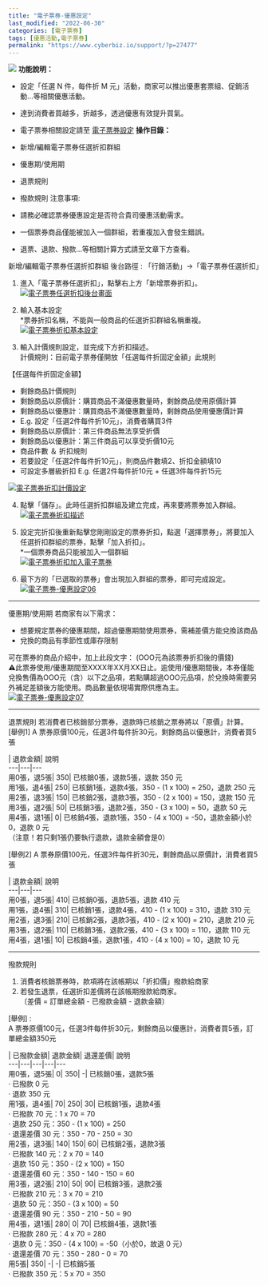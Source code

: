 ```yaml
---
title: "電子票券-優惠設定"
last_modified: "2022-06-30"
categories: [電子票券]
tags: [優惠活動,電子票券]
permalink: "https://www.cyberbiz.io/support/?p=27477"
---
```


![](https://www.cyberbiz.io/support/wp-content/uploads/企業版.png) **功能說明：**  

* 設定「任選 N 件，每件折 M 元」活動，商家可以推出優惠套票組、促銷活動…等相關優惠活動。
* 達到消費者買越多，折越多，透過優惠有效提升買氣。
* 電子票券相關設定請至 [ 電子票券設定](https://www.cyberbiz.io/support/?p=23413)
**操作目錄：**

* 新增/編輯電子票券任選折扣群組
* 優惠期/使用期
* 退票規則
* 撥款規則
注意事項:  

* 請務必確認票券優惠設定是否符合貴司優惠活動需求。
* 一個票券商品僅能被加入一個群組，若重複加入會發生錯誤。
* 退票、退款、撥款...等相關計算方式請至文章下方查看。

新增/編輯電子票券任選折扣群組 後台路徑 : 「行銷活動」→「電子票券任選折扣」  


1. 進入「電子票券任選折扣」，點擊右上方「新增票券折扣」。  
[![電子票券任選折扣後台畫面](https://www.cyberbiz.io/support/wp-content/uploads/電子票券-優惠設定01.png)](https://www.cyberbiz.io/support/wp-content/uploads/電子票券-優惠設定01.png)



2. 輸入基本設定  
*票券折扣名稱，不能與一般商品的任選折扣群組名稱重複。   
[![電子票券折扣基本設定](https://www.cyberbiz.io/support/wp-content/uploads/電子票券-優惠設定02.png)](https://www.cyberbiz.io/support/wp-content/uploads/電子票券-優惠設定02.png)



3. 輸入計價規則設定，並完成下方折扣描述。  
計價規則：目前電子票券僅開放「任選每件折固定金額」此規則  

【任選每件折固定金額】  

* 剩餘商品計價規則 
* 剩餘商品以原價計：購買商品不滿優惠數量時，剩餘商品使用原價計算
* 剩餘商品以優惠計：購買商品不滿優惠數量時，剩餘商品使用優惠價計算
* E.g. 設定「任選2件每件折10元」，消費者購買3件 
* 剩餘商品以原價計：第三件商品無法享受折價
* 剩餘商品以優惠計：第三件商品可以享受折價10元
* 商品件數 ＆ 折扣規則 
* 若要設定「任選2件每件折10元」，則商品件數填2、折扣金額填10
* 可設定多層級折扣 E.g. 任選2件每件折10元 + 任選3件每件折15元

[![電子票券折扣計價設定](https://www.cyberbiz.io/support/wp-content/uploads/電子票券-優惠設定03.png)](https://www.cyberbiz.io/support/wp-content/uploads/電子票券-優惠設定03.png)



4. 點擊「儲存」。此時任選折扣群組及建立完成，再來要將票券加入群組。  
[![電子票券折扣描述](https://www.cyberbiz.io/support/wp-content/uploads/電子票券-優惠設定04.png)](https://www.cyberbiz.io/support/wp-content/uploads/電子票券-優惠設定04.png)



5. 設定完折扣後重新點擊您剛剛設定的票券折扣，點選「選擇票券」，將要加入任選折扣群組的票券，點擊「加入折扣」。  
*一個票券商品只能被加入一個群組   
[![電子票券折扣加入電子票券](https://www.cyberbiz.io/support/wp-content/uploads/電子票券-優惠設定05.png)](https://www.cyberbiz.io/support/wp-content/uploads/電子票券-優惠設定05.png)



6. 最下方的「已選取的票券」會出現加入群組的票券，即可完成設定。  
[![電子票券-優惠設定06](https://www.cyberbiz.io/support/wp-content/uploads/電子票券-優惠設定06.png)](https://www.cyberbiz.io/support/wp-content/uploads/電子票券-優惠設定06.png)



* * *

優惠期/使用期 若商家有以下需求：  
- 想要規定票券的優惠期間，超過優惠期間使用票券，需補差價方能兌換該商品  
- 兌換的商品有季節性或庫存限制  

可在票券的商品介紹中，加上此段文字： (OOO元為該票券折扣後的價錢)  
⚠️此票券使用/優惠期間至XXXX年XX月XX日止。逾使用/優惠期間後，本券僅能兌換售價為OOO元（含）以下之品項，若點購超過OOO元品項，於兌換時需要另外補足差額後方能使用。商品數量依現場實際供應為主。
[![電子票券-優惠設定07](https://www.cyberbiz.io/support/wp-content/uploads/電子票券-優惠設定07.png)](https://www.cyberbiz.io/support/wp-content/uploads/電子票券-優惠設定07.png)  

* * *

退票規則 若消費者已核銷部分票券，退款時已核銷之票券將以「原價」計算。  
[舉例1] A 票券原價100元，任選3件每件折30元，剩餘商品以優惠計，消費者買5張  

| 退款金額| 說明  
---|---|---  
用0張，退5張| 350| 已核銷0張，退款5張，退款 350 元  
用1張，退4張| 250| 已核銷1張，退款4張，350 - (1 x 100) = 250，退款 250 元  
用2張，退3張| 150| 已核銷2張，退款3張，350 - (2 x 100) = 150，退款 150 元  
用3張，退2張| 50| 已核銷3張，退款2張，350 - (3 x 100) = 50，退款 50 元  
用4張，退1張| 0| 已核銷4張，退款1張，350 - (4 x 100) = -50，退款金額小於0，退款 0 元  
（注意！若只剩1張仍要執行退款，退款金額會是0）  

[舉例2] A 票券原價100元，任選3件每件折30元，剩餘商品以原價計，消費者買5張  

| 退款金額| 說明  
---|---|---  
用0張，退5張| 410| 已核銷0張，退款5張，退款 410 元  
用1張，退4張| 310| 已核銷1張，退款4張，410 - (1 x 100) = 310，退款 310 元  
用2張，退3張| 210| 已核銷2張，退款3張，410 - (2 x 100) = 210，退款 210 元  
用3張，退2張| 110| 已核銷3張，退款2張，410 - (3 x 100) = 110，退款 110 元  
用4張，退1張| 10| 已核銷4張，退款1張，410 - (4 x 100) = 10，退款 10 元  

* * *

撥款規則

1. 消費者核銷票券時，款項將在該帳期以「折扣價」撥款給商家
2. 若發生退票，任選折扣差價將在該帳期撥款給商家。  
〔差價 = 訂單總金額 - 已撥款金額 - 退款金額〕

[舉例] :  
A 票券原價100元，任選3件每件折30元，剩餘商品以優惠計，消費者買5張，訂單總金額350元  

| 已撥款金額| 退款金額| 退還差價| 說明  
---|---|---|---|---  
用0張，退5張| 0| 350| -| 已核銷0張，退款5張  
‧ 已撥款 0 元  
‧ 退款 350 元  
用1張，退4張| 70| 250| 30| 已核銷1張，退款4張  
‧ 已撥款 70 元：1 x 70 = 70  
‧ 退款 250 元：350 - (1 x 100) = 250  
‧ 退還差價 30 元：350 - 70 - 250 = 30  
用2張，退3張| 140| 150| 60| 已核銷2張，退款3張  
‧ 已撥款 140 元：2 x 70 = 140  
‧ 退款 150 元：350 - (2 x 100) = 150  
‧ 退還差價 60 元：350 - 140 - 150 = 60  
用3張，退2張| 210| 50| 90| 已核銷3張，退款2張  
‧ 已撥款 210 元：3 x 70 = 210  
‧ 退款 50 元：350 - (3 x 100) = 50  
‧ 退還差價 90 元：350 - 210 - 50 = 90  
用4張，退1張| 280| 0| 70| 已核銷4張，退款1張  
‧ 已撥款 280 元：4 x 70 = 280  
‧ 退款 0 元：350 - (4 x 100) = -50（小於0，故退 0 元）  
‧ 退還差價 70 元：350 - 280 - 0 = 70  
用5張| 350| -| -| 已核銷5張  
‧ 已撥款 350 元：5 x 70 = 350

